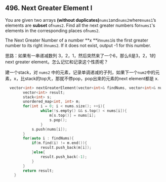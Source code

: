## 496. Next Greater Element I

You are given two arrays **\(without duplicates\)**`nums1`and`nums2`where`nums1`’s elements are **subset** of`nums2`. Find all the next greater numbers for`nums1`'s elements in the corresponding places of`nums2`.

The Next Greater Number of a number **x **in`nums1`is the first greater number to its right in`nums2`. If it does not exist, output -1 for this number.

思路：如果有一串递减数列 3，2，1，然后突然来了一个6，那么6是3，2，1的next greater element。怎么记忆和记录这个性质呢？

建一个stack，对 `nums2` 中的元素，记录单调递减的子列，如果下一个`num2`中的元素，x，比stack的top大，那就不停pop，pop出来的元素的next element都是 x.

```cpp
  vector<int> nextGreaterElement(vector<int>& findNums, vector<int>& nums) {
        vector<int> result;
        stack<int> s;
        unordered_map<int, int> m;
        for(int i = 0; i < nums.size(); ++i){
                while(!s.empty() && s.top() < nums[i]){
                    m[s.top()] = nums[i];
                    s.pop();
                }
            s.push(nums[i]);
        }
        for(auto i : findNums){
            if(m.find(i) != m.end()){
                result.push_back(m[i]);
            }else{
                result.push_back(-1);
            }
        }
        return result;
    }
```



